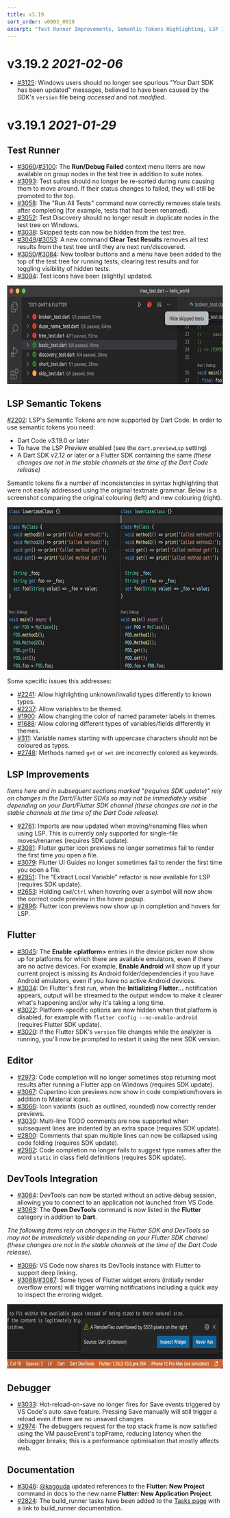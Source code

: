 ```yaml
---
title: v3.19
sort_order: v0003_0019
excerpt: "Test Runner Improvements, Semantic Tokens Highlighting, LSP Improvements"
---
```


# v3.19.2 *2021-02-06*

- [#3125](https://github.com/Dart-Code/Dart-Code/issues/3125): Windows users should no longer see spurious "Your Dart SDK has been updated" messages, believed to have been caused by the SDK's `version` file being _accessed_ and not _modified_.

# v3.19.1 *2021-01-29*

## Test Runner

- [#3060](https://github.com/Dart-Code/Dart-Code/issues/3060)/[#3100](https://github.com/Dart-Code/Dart-Code/issues/3100): The **Run/Debug Failed** context menu items are now available on group nodes in the test tree in addition to suite notes.
- [#3093](https://github.com/Dart-Code/Dart-Code/issues/3093): Test suites should no longer be re-sorted during runs causing them to move around. If their status changes to failed, they will still be promoted to the top.
- [#3058](https://github.com/Dart-Code/Dart-Code/issues/3058): The "Run All Tests" command now correctly removes stale tests after completing (for example, tests that had been renamed).
- [#3052](https://github.com/Dart-Code/Dart-Code/issues/3052): Test Discovery should no longer result in duplicate nodes in the test tree on Windows.
- [#3038](https://github.com/Dart-Code/Dart-Code/issues/3038): Skipped tests can now be hidden from the test tree.
- [#3049](https://github.com/Dart-Code/Dart-Code/issues/3049)/[#3053](https://github.com/Dart-Code/Dart-Code/issues/3053): A new command **Clear Test Results** removes all test results from the test tree until they are next run/discovered.
- [#3050](https://github.com/Dart-Code/Dart-Code/issues/3050)/[#3084](https://github.com/Dart-Code/Dart-Code/issues/3084): New toolbar buttons and a menu have been added to the top of the test tree for running tests, clearing test results and for toggling visibility of hidden tests.
- [#3094](https://github.com/Dart-Code/Dart-Code/issues/3094): Test icons have been (slightly) updated.

<img loading="lazy" src="/images/release_notes/v3.19/test_runner.png" width="700" height="230" />

## LSP Semantic Tokens

[#2202](https://github.com/Dart-Code/Dart-Code/issues/2202): LSP's Semantic Tokens are now supported by Dart Code. In order to use semantic tokens you need:

- Dart Code v3.19.0 or later
- To have the LSP Preview enabled (see the `dart.previewLsp` setting)
- A Dart SDK v2.12 or later or a Flutter SDK containing the same _(these changes are not in the stable channels at the time of the Dart Code release)_

Semantic tokens fix a number of inconsistencies in syntax highlighting that were not easily addressed using the original textmate grammar. Below is a screenshot comparing the original colouring (left) and new colouring (right).

<img loading="lazy" src="/images/release_notes/v3.19/semantic_tokens.png" width="700" height="380" />

Some specific issues this addresses:

- [#2241](https://github.com/Dart-Code/Dart-Code/issues/2241): Allow highlighting unknown/invalid types differently to known types.
- [#2237](https://github.com/Dart-Code/Dart-Code/issues/2237): Allow variables to be themed.
- [#1900](https://github.com/Dart-Code/Dart-Code/issues/1900): Allow changing the color of named parameter labels in themes.
- [#1688](https://github.com/Dart-Code/Dart-Code/issues/1688): Allow coloring different types of variables/fields differently in themes.
- [#311](https://github.com/Dart-Code/Dart-Code/issues/311): Variable names starting with uppercase characters should not be coloured as types.
- [#2748](https://github.com/Dart-Code/Dart-Code/issues/2748): Methods named `get` or `set` are incorrectly colored as keywords.

## LSP Improvements

_Items here and in subsequent sections marked "(requires SDK update)" rely on changes in the Dart/Flutter SDKs so may not be immediately visible depending on your Dart/Flutter SDK channel (these changes are not in the stable channels at the time of the Dart Code release)._

- [#2761](https://github.com/Dart-Code/Dart-Code/issues/2761): Imports are now updated when moving/renaming files when using LSP. This is currently only supported for single-file moves/renames (requires SDK update).
- [#3081](https://github.com/Dart-Code/Dart-Code/issues/3081): Flutter gutter icon previews no longer sometimes fail to render the first time you open a file.
- [#3079](https://github.com/Dart-Code/Dart-Code/issues/3079): Flutter UI Guides no longer sometimes fail to render the first time you open a file.
- [#2951](https://github.com/Dart-Code/Dart-Code/issues/2951): The "Extract Local Variable" refactor is now available for LSP (requires SDK update).
- [#2653](https://github.com/Dart-Code/Dart-Code/issues/2653): Holding `Cmd`/`Ctrl` when hovering over a symbol will now show the correct code preview in the hover popup.
- [#2896](https://github.com/Dart-Code/Dart-Code/issues/2896): Flutter icon previews now show up in completion and hovers for LSP.

## Flutter

- [#3045](https://github.com/Dart-Code/Dart-Code/issues/3045): The **Enable &lt;platform&gt;** entries in the device picker now show up for platforms for which there are available emulators, even if there are no active devices. For example, **Enable Android** will show up if your current project is missing its Android folder/dependencies if you have Android emulators, even if you have no active Android devices.
- [#3034](https://github.com/Dart-Code/Dart-Code/issues/3034): On Flutter's first run, when the **Initializing Flutter...** notification appears, output will be streamed to the output window to make it clearer what's happening and/or why it's taking a long time.
- [#3022](https://github.com/Dart-Code/Dart-Code/issues/3022): Platform-specific options are now hidden when that platform is disabled, for example with `flutter config --no-enable-android` (requires Flutter SDK update).
- [#3020](https://github.com/Dart-Code/Dart-Code/issues/3020): If the Flutter SDK's `version` file changes while the analyzer is running, you'll now be prompted to restart it using the new SDK version.

## Editor

- [#2973](https://github.com/Dart-Code/Dart-Code/issues/2973): Code completion will no longer sometimes stop returning most results after running a Flutter app on Windows (requires SDK update).
- [#3067](https://github.com/Dart-Code/Dart-Code/issues/3067): Cupertino icon previews now show in code completion/hovers in addition to Material icons.
- [#3066](https://github.com/Dart-Code/Dart-Code/issues/3066): Icon variants (such as outlined, rounded) now correctly render previews.
- [#3030](https://github.com/Dart-Code/Dart-Code/issues/3030): Multi-line TODO comments are now supported when subsequent lines are indented by an extra space (requires SDK update).
- [#2800](https://github.com/Dart-Code/Dart-Code/issues/2800): Comments that span multiple lines can now be collapsed using code folding (requires SDK update).
- [#2982](https://github.com/Dart-Code/Dart-Code/issues/2982): Code completion no longer fails to suggest type names after the word `static` in class field definitions (requires SDK update).

## DevTools Integration

- [#3064](https://github.com/Dart-Code/Dart-Code/issues/3064): DevTools can now be started without an active debug session, allowing you to connect to an application not launched from VS Code.
- [#3063](https://github.com/Dart-Code/Dart-Code/issues/3063): The **Open DevTools** command is now listed in the **Flutter** category in addition to **Dart**.

_The following items rely on changes in the Flutter SDK and DevTools so may not be immediately visible depending on your Flutter SDK channel (these changes are not in the stable channels at the time of the Dart Code release)._

- [#3086](https://github.com/Dart-Code/Dart-Code/issues/3086): VS Code now shares its DevTools instance with Flutter to support deep linking.
- [#3088](https://github.com/Dart-Code/Dart-Code/issues/3088)/[#3087](https://github.com/Dart-Code/Dart-Code/issues/3087): Some types of Flutter widget errors (initially render overflow errors) will trigger warning notifications including a quick way to inspect the erroring widget.

<img loading="lazy" src="/images/release_notes/v3.19/inspect_widget_notification.png" width="700" height="150" />

## Debugger

- [#3033](https://github.com/Dart-Code/Dart-Code/issues/3033): Hot-reload-on-save no longer fires for Save events triggered by VS Code's auto-save feature. Pressing Save manually will still trigger a reload even if there are no unsaved changes.
- [#2974](https://github.com/Dart-Code/Dart-Code/issues/2974): The debuggers request for the top stack frame is now satisfied using the VM pauseEvent's topFrame, reducing latency when the debugger breaks; this is a performance optimisation that mostly affects web.

## Documentation

- [#3046](https://github.com/Dart-Code/Dart-Code/issues/3046): [@kagouda](https://github.com/kagouda) updated references to the **Flutter: New Project** command in docs to the new name **Flutter: New Application Project**.
- [#2824](https://github.com/Dart-Code/Dart-Code/issues/2824): The build_runner tasks have been added to the [Tasks page](https://dartcode.org/docs/tasks/#build_runner) with a link to build_runner documentation.

